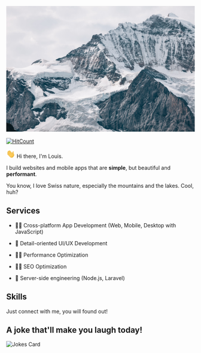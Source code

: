 ![Louis Young - Front-end Software Engineer](./cover.jpg)

[![HitCount](https://views.whatilearened.today/views/github/louisyoung92/louisyoung92.svg)](https://github.com/louisyoung92/louisyoung92)

<img src="./wave.gif" width="24px"> Hi there, I'm Louis.

I build websites and mobile apps that are <strong>simple</strong>, but beautiful and <strong>performant</strong>.

You know, I love Swiss nature, especially the mountains and the lakes. Cool, huh?

## Services

  - 🐱‍👤 Cross-platform App Development (Web, Mobile, Desktop with JavaScript)

  - 👧 Detail-oriented UI/UX Development

  - 🏃‍♂️ Performance Optimization

  - 🕵️‍♂️ SEO Optimization

  - 🧔 Server-side engineering (Node.js, Laravel)

## Skills

Just connect with me, you will found out!

## A joke that'll make you laugh today!

![Jokes Card](https://readme-jokes.vercel.app/api)
